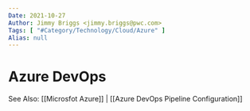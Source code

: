 ```yaml
---
Date: 2021-10-27
Author: Jimmy Briggs <jimmy.briggs@pwc.com>
Tags: [ "#Category/Technology/Cloud/Azure" ]
Alias: null
---
```


# Azure DevOps

See Also: [[Microsfot Azure]] | [[Azure DevOps Pipeline Configuration]]